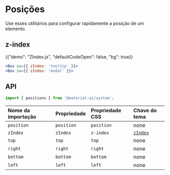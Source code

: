 # Posições

<p class="description">Use esses utilitários para configurar rapidamente a posição de um elemento.</p>

## z-index

{{"demo": "ZIndex.js", "defaultCodeOpen": false, "bg": true}}

```jsx
<Box sx={{ zIndex: 'tooltip' }}>
<Box sx={{ zIndex: 'modal' }}>
```

## API

```js
import { positions } from '@material-ui/system';
```

| Nome da importação | Propriedade | Propriedade CSS | Chave do tema                                                              |
|:------------------ |:----------- |:--------------- |:-------------------------------------------------------------------------- |
| `position`         | `position`  | `position`      | none                                                                       |
| `zIndex`           | `zIndex`    | `z-index`       | [`zIndex`](/material-ui/customization/default-theme/?expand-path=$.zIndex) |
| `top`              | `top`       | `top`           | none                                                                       |
| `right`            | `right`     | `right`         | none                                                                       |
| `bottom`           | `bottom`    | `bottom`        | none                                                                       |
| `left`             | `left`      | `left`          | none                                                                       |
